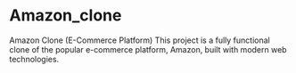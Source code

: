 # Amazon_clone
Amazon Clone (E-Commerce Platform)  This project is a fully functional clone of the popular e-commerce platform, Amazon, built with modern web technologies.  
